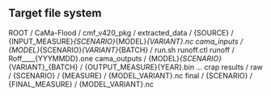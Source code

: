## Target file system
ROOT / 
    CaMa-Flood / cmf_v420_pkg /
    extracted_data /
        {SOURCE} / 
            {INPUT_MEASURE}_{SCENARIO}_{MODEL}_{VARIANT}.nc
    cama_inputs /
        {MODEL}_{SCENARIO}_{VARIANT}_{BATCH} /
            run.sh
            runoff.ctl
            runoff /
                Roff____{YYYMMDD}.one
    cama_outputs / 
        {MODEL}_{SCENARIO}_{VARIANT}_{BATCH} /
            {OUTPUT_MEASURE}{YEAR}.bin
            ... crap
    results / 
        raw / 
            {SCENARIO} / 
                {MEASURE} / 
                    {MODEL_VARIANT}.nc
        final /
            {SCENARIO} / 
                {FINAL_MEASURE} / 
                    {MODEL_VARIANT}.nc
            
